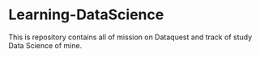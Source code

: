 # Learning-DataScience
This is repository contains all of mission on Dataquest and track of study Data Science of mine. 
